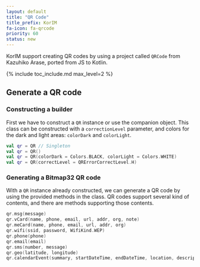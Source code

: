 ```yaml
---
layout: default
title: "QR Code"
title_prefix: KorIM
fa-icon: fa-qrcode
priority: 60
status: new
---
```


KorIM support creating QR codes by using a project called `QRCode` from Kazuhiko Arase, ported from JS to Kotlin.

{% include toc_include.md max_level=2 %}

## Generate a QR code

### Constructing a builder

First we have to construct a `QR` instance or use the companion object. This class can be constructed with a `correctionLevel` parameter, and colors for the dark and light areas: `colorDark` and `colorLight`.

```kotlin
val qr = QR // Singleton
val qr = QR()
val qr = QR(colorDark = Colors.BLACK, colorLight = Colors.WHITE)
val qr = QR(correctLevel = QRErrorCorrectLevel.H)
```

### Generating a Bitmap32 QR code

With a `QR` instance already constructed, we can generate a QR code by using the provided methods in the class. QR codes support several kind of contents, and there are methods supporting those contents.

```kotlin
qr.msg(message)
qr.vCard(name, phone, email, url, addr, org, note)
qr.meCard(name, phone, email, url, addr, org)
qr.wifi(ssid, password, WifiKind.WEP)
qr.phone(phone)
qr.email(email)
qr.sms(number, message)
qr.geo(latitude, longitude)
qr.calendarEvent(summary, startDateTime, endDateTime, location, description)
```
